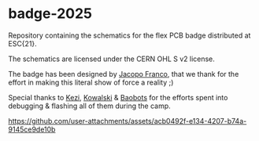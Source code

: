 # badge-2025

Repository containing the schematics for the flex PCB badge distributed at ESC{21}.

The schematics are licensed under the CERN OHL S v2 license.

The badge has been designed by [Jacopo Franco](https://www.jacopofranco.com/), that we thank for the effort in making this literal show of force a reality ;)

Special thanks to [Kezi](https://github.com/Kezii), [Kowalski](https://github.com/kowalski7cc) & [Baobots](https://github.com/baobots) for the efforts spent into debugging & flashing all of them during the camp.

https://github.com/user-attachments/assets/acb0492f-e134-4207-b74a-9145ce9de10b

